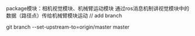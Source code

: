 package模块：相机视觉模块、机械臂运动模块
通过ros消息机制讲视觉模块中的数据（路径点）传给机械臂模块运动
// add branch

git branch --set-upstream-to=origin/master master